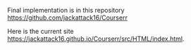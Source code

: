 Final implementation is in this repository https://github.com/jackattack16/Courserr

Here is the current site https://jackattack16.github.io/Courserr/src/HTML/index.html.
